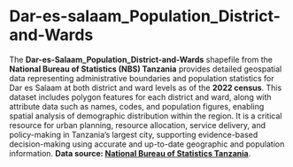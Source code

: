 # Dar-es-salaam_Population_District-and-Wards
The **Dar-es-Salaam\_Population\_District-and-Wards** shapefile from the **National Bureau of Statistics (NBS) Tanzania** provides detailed geospatial data representing administrative boundaries and population statistics for Dar es Salaam at both district and ward levels as of the **2022 census**. This dataset includes polygon features for each district and ward, along with attribute data such as names, codes, and population figures, enabling spatial analysis of demographic distribution within the region. It is a critical resource for urban planning, resource allocation, service delivery, and policy-making in Tanzania’s largest city, supporting evidence-based decision-making using accurate and up-to-date geographic and population information. **Data source: [National Bureau of Statistics Tanzania](https://www.nbs.go.tz/)**.
